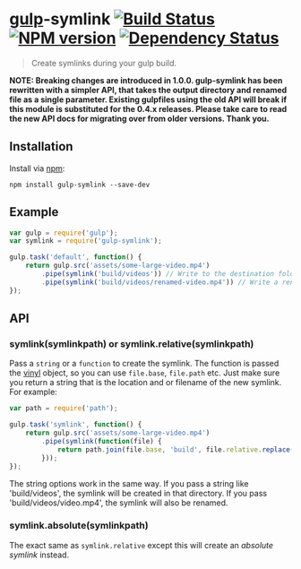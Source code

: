 # [gulp](https://github.com/gulpjs/gulp)-symlink [![Build Status](https://travis-ci.org/ben-eb/gulp-symlink.svg?branch=master)](https://travis-ci.org/ben-eb/gulp-symlink) [![NPM version](https://badge.fury.io/js/gulp-symlink.svg)](http://badge.fury.io/js/gulp-symlink) [![Dependency Status](https://gemnasium.com/ben-eb/gulp-symlink.svg)](https://gemnasium.com/ben-eb/gulp-symlink)

> Create symlinks during your gulp build.

**NOTE: Breaking changes are introduced in 1.0.0. gulp-symlink has been rewritten with a simpler API, that takes the output directory and renamed file as a single parameter. Existing gulpfiles using the old API will break if this module is substituted for the 0.4.x releases. Please take care to read the new API docs for migrating over from older versions. Thank you.**

## Installation

Install via [npm](https://npmjs.org/package/gulp-symlink):

```
npm install gulp-symlink --save-dev
```

## Example

```js
var gulp = require('gulp');
var symlink = require('gulp-symlink');

gulp.task('default', function() {
    return gulp.src('assets/some-large-video.mp4')
        .pipe(symlink('build/videos')) // Write to the destination folder
        .pipe(symlink('build/videos/renamed-video.mp4')) // Write a renamed symlink to the destination folder
});
```

## API

### symlink(symlinkpath) or symlink.relative(symlinkpath)

Pass a `string` or a `function` to create the symlink. The function is passed the [vinyl](https://github.com/wearefractal/vinyl) object, so you can use `file.base`, `file.path` etc. Just make sure you return a string that is the location and or filename of the new symlink. For example:

```js
var path = require('path');

gulp.task('symlink', function() {
    return gulp.src('assets/some-large-video.mp4')
        .pipe(symlink(function(file) {
            return path.join(file.base, 'build', file.relative.replace('some-large', ''));
        }));
});
```

The string options work in the same way. If you pass a string like 'build/videos', the symlink will be created in that directory. If you pass 'build/videos/video.mp4', the symlink will also be renamed.

### symlink.absolute(symlinkpath)

The exact same as `symlink.relative` except this will create an *absolute symlink* instead.
